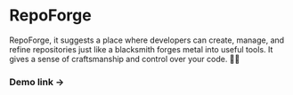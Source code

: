 # RepoForge
RepoForge, it suggests a place where developers can create, manage, and refine repositories just like a blacksmith forges metal into useful tools. It gives a sense of craftsmanship and control over your code. 🚀🔥

### Demo link ->